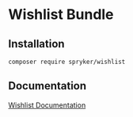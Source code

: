 # Wishlist Bundle

## Installation

```
composer require spryker/wishlist
```

## Documentation

[Wishlist Documentation](https://spryker.github.io/wishlist/index.html)




